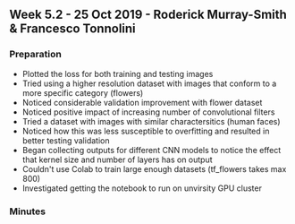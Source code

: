 ## Week 5.2 - 25 Oct 2019 - Roderick Murray-Smith & Francesco Tonnolini

### Preparation
* Plotted the loss for both training and testing images 
* Tried using a higher resolution dataset with images that conform to a more specific category (flowers)
* Noticed considerable validation improvement with flower dataset
* Noticed positive impact of increasing number of convolutional filters
* Tried a dataset with images with similar charactersitics (human faces)
* Noticed how this was less susceptible to overfitting and resulted in better testing validation
* Began collecting outputs for different CNN models to notice the effect that kernel size and number of layers has on output
* Couldn't use Colab to train large enough datasets (tf_flowers takes max 800)
* Investigated getting the notebook to run on unvirsity GPU cluster

### Minutes
